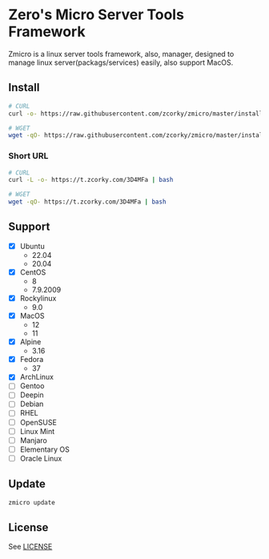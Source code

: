 # Zero's Micro Server Tools Framework

Zmicro is a linux server tools framework, also, manager, designed to manage
linux server(packags/services) easily, also support MacOS.

## Install

```bash
# CURL
curl -o- https://raw.githubusercontent.com/zcorky/zmicro/master/install | bash

# WGET
wget -qO- https://raw.githubusercontent.com/zcorky/zmicro/master/install | bash
```

### Short URL

```bash
# CURL
curl -L -o- https://t.zcorky.com/3D4MFa | bash

# WGET
wget -qO- https://t.zcorky.com/3D4MFa | bash
```

## Support

- [x] Ubuntu
  - 22.04
  - 20.04
- [x] CentOS
  - 8
  - 7.9.2009
- [x] Rockylinux
  - 9.0
- [x] MacOS
  - 12
  - 11
- [x] Alpine
  - 3.16
- [x] Fedora
  - 37
- [x] ArchLinux
- [ ] Gentoo
- [ ] Deepin
- [ ] Debian
- [ ] RHEL
- [ ] OpenSUSE
- [ ] Linux Mint
- [ ] Manjaro
- [ ] Elementary OS
- [ ] Oracle Linux

## Update

```bash
zmicro update
```

## License

See [LICENSE](./LICENSE)
